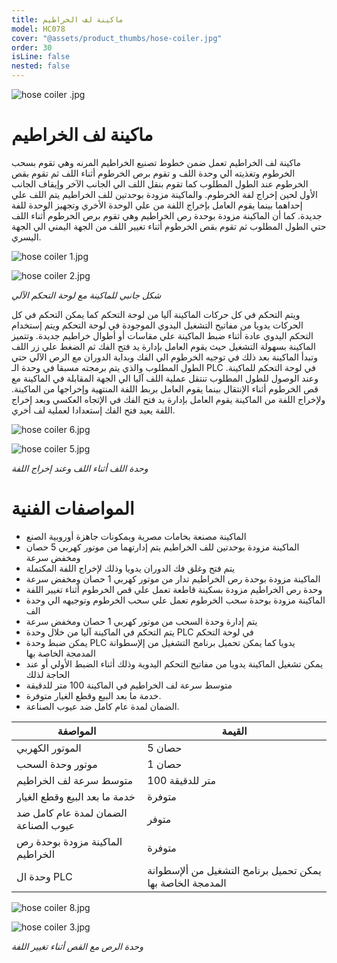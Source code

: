 ```yaml
---
title: ماكينة لف الخراطيم
model: HC078
cover: "@assets/product_thumbs/hose-coiler.jpg"
order: 30
isLine: false
nested: false
---
```


![hose coiler .jpg](@assets/article_images/hose-coiler/hose-coiler.jpg)

# ماكينة لف الخراطيم

ماكينة لف الخراطيم تعمل ضمن خطوط تصنيع الخراطيم المرنه وهي تقوم بسحب الخرطوم وتغذيته الي وحدة اللف و تقوم برص الخرطوم أثناء اللف ثم تقوم بقص الخرطوم عند الطول المطلوب كما تقوم بنقل اللف الي الجانب الآخر وإيقاف الجانب الأول لحين إخراج لفة الخرطوم.
والماكينة مزودة بوحدتين للف الخراطيم يتم اللف علي إحداهما بينما يقوم العامل بإخراج اللفة من علي الوحدة الأخري وتجهيز الوحدة للفة جديدة. كما أن الماكينة مزودة بوحدة رص الخراطيم وهي تقوم برص الخرطوم أثناء اللف حتي الطول المطلوب ثم تقوم بقص الخرطوم أثناء تغيير اللف من الجهة اليمني الي الجهة اليسري.

<div class="flex flex-col md:flex-row irems-center justify-center ">

![hose coiler 1.jpg](@assets/article_images/hose-coiler/hose-coiler-1.jpg)

![hose coiler 2.jpg](@assets/article_images/hose-coiler/hose-coiler-2.jpg)

</div>

_شكل جانبي للماكينة مع لوحة التحكم الآلي_

ويتم التحكم في كل حركات الماكينة آليا من لوحة التحكم كما يمكن التحكم في كل الحركات يدويا من مفاتيح التشغيل اليدوي الموجودة في لوحة التحكم ويتم إستخدام التحكم اليدوي عادة أثناء ضبط الماكينة علي مقاسات أو أطوال خراطيم جديدة.
وتتميز الماكينة بسهولة التشغيل حيث يقوم العامل بإدارة يد فتح الفك ثم الضغط علي زر اللف وتبدأ الماكينة بعد ذلك في توجيه الخرطوم الي الفك وبداية الدوران مع الرص الآلي حتي الطول المطلوب والذي يتم برمجته مسبقا في وحدة الـ PLC في لوحة التحكم للماكينة. وعند الوصول للطول المطلوب تنتقل عملية اللف آليا الي الجهة المقابلة في الماكينة مع قص الخرطوم أثناء الإنتقال بينما يقوم العامل بربط اللفة المنتهية وإخراجها من الماكينة.
ولإخراج اللفة من الماكينة يقوم العامل بإدارة يد فتح الفك في الإتجاه العكسي وبعد إخراج اللفة يعيد فتح الفك إستعدادا لعملية لف أخري.

<div class="flex flex-col md:flex-row irems-center justify-center ">

![hose coiler 6.jpg](@assets/article_images/hose-coiler/hose-coiler-6.jpg)

![hose coiler 5.jpg](@assets/article_images/hose-coiler/hose-coiler-5.jpg)

</div>

_وحدة اللف أثناء اللف وعند إخراج اللفة_

# المواصفات الفنية

-   الماكينة مصنعة بخامات مصرية وبمكونات جاهزة أوروبية الصنع
-   الماكينة مزودة بوحدتين للف الخراطيم يتم إدارتهما من موتور كهربي 5 حصان ومخفض سرعة
-   يتم فتح وغلق فك الدوران يدويا وذلك لإخراج اللفة المكتملة
-   الماكينة مزودة بوحدة رص الخراطيم تدار من موتور كهربي 1 حصان ومخفض سرعة
-   وحدة رص الخراطيم مزودة بسكينة قاطعة تعمل علي قص الخرطوم أثناء تغيير اللفة
-   الماكينة مزودة بوحدة سحب الخرطوم تعمل علي سحب الخرطوم وتوجيهه الي وحدة الف
-   يتم إدارة وحدة السحب من موتور كهربي 1 حصان ومخفض سرعة
-   يتم التحكم في الماكينة آليا من خلال وحدة PLC في لوحة التحكم
-   يمكن ضبط وحدة PLC يدويا كما يمكن تحميل برنامج التشغيل من إلإسطوانة المدمجة الخاصة بها
-   يمكن تشغيل الماكينة يدويا من مفاتيح التحكم اليدوية وذلك أثناء الضبط الأولي أو عند الحاجة لذلك
-   متوسط سرعة لف الخراطيم في الماكينة 100 متر للدقيقة
-   خدمة ما بعد البيع وقطع الغيار متوفرة.
-   الضمان لمدة عام كامل ضد عيوب الصناعة.

| المواصفة                             | القيمة                                                    |
| ------------------------------------ | --------------------------------------------------------- |
| الموتور الكهربي                      | 5 حصان                                                    |
| موتور وحدة السحب                     | 1 حصان                                                    |
| متوسط سرعة لف الخراطيم               | 100 متر للدقيقة                                           |
| خدمة ما بعد البيع وقطع الغيار        | متوفرة                                                    |
| الضمان لمدة عام كامل ضد عيوب الصناعة | متوفر                                                     |
| الماكينة مزودة بوحدة رص الخراطيم     | متوفرة                                                    |
| وحدة ال PLC                          | يمكن تحميل برنامج التشغيل من ألإسطوانة المدمجة الخاصة بها |

<div class="flex flex-col md:flex-row irems-center justify-center ">

![hose coiler 8.jpg](@assets/article_images/hose-coiler/hose-coiler-8.jpg)

![hose coiler 3.jpg](@assets/article_images/hose-coiler/hose-coiler-3.jpg)

</div>

_وحدة الرص مع القص أثناء تغيير اللفة_
